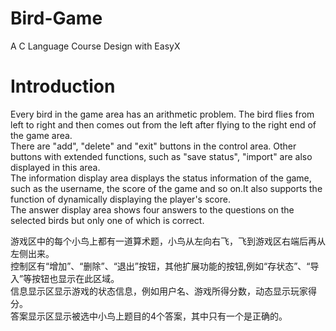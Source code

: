 # Bird-Game
A C Language Course Design with EasyX  
# Introduction  
Every bird in the game area has an arithmetic problem. The bird flies from left to right and then comes out from the left after flying to the right end of the game area.  
There are "add", "delete" and "exit" buttons in the control area. Other buttons with extended functions, such as "save status", "import" are also displayed in this area.  
The information display area displays the status information of the game, such as the username, the score of the game and so on.It also supports the function of dynamically displaying the player's score.  
The answer display area shows four answers to the questions on the selected birds but only one of which is correct.  

游戏区中的每个小鸟上都有一道算术题，小鸟从左向右飞，飞到游戏区右端后再从左侧出来。  
控制区有“增加”、“删除”、“退出”按钮，其他扩展功能的按钮,例如“存状态”、“导入”等按钮也显示在此区域。  
信息显示区显示游戏的状态信息，例如用户名、游戏所得分数，动态显示玩家得分。  
答案显示区显示被选中小鸟上题目的4个答案，其中只有一个是正确的。  

